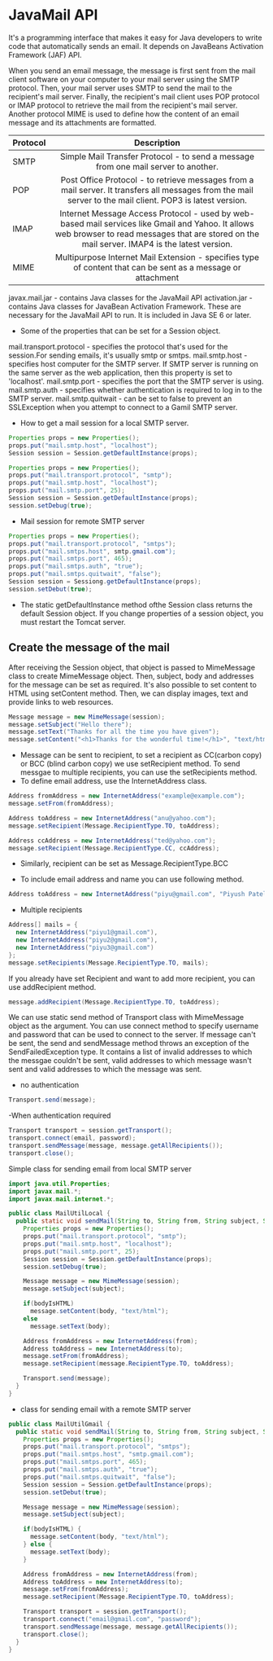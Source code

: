 # JavaMail API

It's a programming interface that makes it easy for Java developers to write code that automatically sends an email. It depends on JavaBeans Activation Framework (JAF) API.

When you send an email message, the message is first sent from the mail client software on your computer to your mail server using the SMTP protocol. Then, your mail server uses SMTP to send the mail to the recipient's mail server. Finally, the recipient's mail client uses POP protocol or IMAP protocol to retrieve the mail from the recipient's mail server. Another protocol MIME is used to define how the content of an email message and its attachments are formatted.

|Protocol |Description |
----------|:-----------:|
|SMTP | Simple Mail Transfer Protocol - to send a message from one mail server to another. |
|POP | Post Office Protocol - to retrieve messages from a mail server. It transfers all messages from the mail server to the mail client. POP3 is latest version. |
|IMAP | Internet Message Access Protocol - used by web-based mail services like Gmail and Yahoo. It allows web browser to read messages that are stored on the mail server. IMAP4 is the latest version. |
|MIME | Multipurpose Internet Mail Extension - specifies type of content that can be sent as a message or attachment |

javax.mail.jar - contains Java classes for the JavaMail API
activation.jar - contains Java classes for JavaBean Activation Framework. These are necessary for the JavaMail API to run. It is included in Java SE 6 or later.

- Some of the properties that can be set for a Session object.

mail.transport.protocol - specifies the protocol that's used for the session.For sending emails, it's usually smtp or smtps.
mail.smtp.host - specifies host computer for the SMTP server. If SMTP server is running on the same server as the web application, then this property is set to 'localhost'.
mail.smtp.port - specifies the port that the SMTP server is using.
mail.smtp.auth - specifies whether authentication is required to log in to the SMTP server.
mail.smtp.quitwait - can be set to false to prevent an SSLException when you attempt to connect to a Gamil SMTP server.

- How to get a mail session for a local SMTP server.

```Java
Properties props = new Properties();
props.put("mail.smtp.host", "localhost");
Session session = Session.getDefaultInstance(props);
```

```Java
Properties props = new Properties();
props.put("mail.transport.protocol", "smtp");
props.put("mail.smtp.host", "localhost");
props.put("mail.smtp.port", 25);
Session session = Session.getDefaultInstance(props);
session.setDebug(true);
```

- Mail session for remote SMTP server

```Java
Properties props = new Properties();
props.put("mail.transport.protocol", "smtps");
props.put("mail.smtps.host", smtp.gmail.com");
props.put("mail.smtps.port", 465);
props.put("mail.smtps.auth", "true");
props.put("mail.smtps.quitwait", "false");
Session session = Sessiong.getDefaultInstance(props);
session.setDebut(true);
```

- The static getDefaultInstance method ofthe Session class returns the default Session object. If you change properties of a session object, you must restart the Tomcat server.

## Create the message of the mail

After receiving the Session object, that object is passed to MimeMessage class to create MimeMessage object. Then, subject, body and addresses for the message can be set as required. It's also possible to set content to HTML using setContent method. Then, we can display images, text and provide links to web resources.

```Java
Message message = new MimeMessage(session);
message.setSubject("Hello there");
message.setText("Thanks for all the time you have given");
message.setContent("<h1>Thanks for the wonderful time!</h1>", "text/html");
```

- Message can be sent to recipient, to set a recipient as CC(carbon copy) or BCC (blind carbon copy) we use setRecipient method. To send messgae to multiple recipients, you can use the setRecipients method.
- To define email address, use the InternetAddress class.

```Java
Address fromAddress = new InternetAddress("example@example.com");
message.setFrom(fromAddress);
```

```Java
Address toAddress = new InternetAddress("anu@yahoo.com");
message.setRecipient(Message.RecipientType.TO, toAddress);
```

```Java
Address ccAddress = new InternetAddress("ted@yahoo.com");
message.setRecipient(Message.RecipientType.CC, ccAddress);
```

- Similarly, recipient can be set as Message.RecipientType.BCC

- To include email address and name you can use following method.

```Java
Address toAddress = new InternetAddress("piyu@gmail.com", "Piyush Patel");
```

- Multiple recipients

```Java
Address[] mails = {
  new InternetAddress("piyu1@gmail.com"),
  new InternetAddress("piyu2@gmail.com"),
  new InternetAddress("piyu3@gmail.com")
};
message.setRecipients(Message.RecipientType.TO, mails);
```

If you already have set Recipient and want to add more recipient, you can use addRecipient method.

```Java
message.addRecipient(Message.RecipientType.TO, toAddress);
```

We can use static send method of Transport class with MimeMessage object as the argument. You can use connect method to specify username and password that can be used to connect to the server. If message can't be sent, the send and sendMessage method throws an exception of the SendFailedException type. It contains a list of invalid addresses to which the messgae couldn't be sent, valid addresses to which message wasn't sent and valid addresses to which the message was sent.

- no authentication

```Java
Transport.send(message);
```

-When authentication required

```Java
Transport transport = session.getTransport();
transport.connect(email, password);
transport.sendMessage(message, message.getAllRecipients());
transport.close();
```

Simple class for sending email from local SMTP server

```Java
import java.util.Properties;
import javax.mail.*;
import javax.mail.internet.*;

public class MailUtilLocal {
  public static void sendMail(String to, String from, String subject, String body, boolean bodyIsHTML) throws MessagingException {
    Properties props = new Properties();
    props.put("mail.transport.protocol", "smtp");
    props.put("mail.smtp.host", "localhost");
    props.put("mail.smtp.port", 25);
    Session session = Session.getDefaultInstance(props);
    session.setDebug(true);

    Message message = new MimeMessage(session);
    message.setSubject(subject);

    if(bodyIsHTML)
      message.setContent(body, "text/html");
    else
      message.setText(body);

    Address fromAddress = new InternetAddress(from);
    Address toAddress = new InternetAddress(to);
    message.setFrom(fromAddress);
    message.setRecipient(message.RecipientType.TO, toAddress);

    Transport.send(message);
  }
}
```

- class for sending email with a remote SMTP server

```Java
public class MailUtilGmail {
  public static void sendMail(String to, String from, String subject, String body, boolean bodyIsHTML) throws MessagingException {
    Properties props = new Properties();
    props.put("mail.transport.protocol", "smtps");
    props.put("mail.smtps.host", "smtp.gmail.com");
    props.put("mail.smtps.port", 465);
    props.put("mail.smtps.auth", "true");
    props.put("mail.smtps.quitwait", "false");
    Session session = Session.getDefaultInstance(props);
    session.setDebut(true);

    Message message = new MimeMessage(session);
    message.setSubject(subject);

    if(bodyIsHTML) {
      message.setContent(body, "text/html");
    } else {
      message.setText(body);
    }

    Address fromAddress = new InternetAddress(from);
    Address toAddress = new InternetAddress(to);
    message.setFrom(fromAddress);
    message.setRecipient(Message.RecipientType.TO, toAddress);

    Transport transport = session.getTransport();
    transport.connect("email@gmail.com", "password");
    transport.sendMessage(message, message.getAllRecipients());
    transport.close();
  }
}
```
